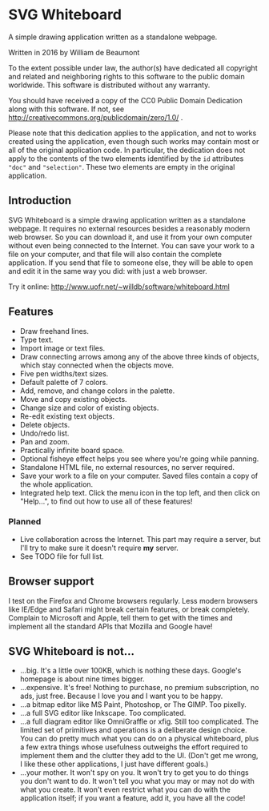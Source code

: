 # SVG Whiteboard

A simple drawing application written as a standalone webpage.

Written in 2016 by William de Beaumont

To the extent possible under law, the author(s) have dedicated all copyright and related and neighboring rights to this software to the public domain worldwide. This software is distributed without any warranty.

You should have received a copy of the CC0 Public Domain Dedication along with this software. If not, see http://creativecommons.org/publicdomain/zero/1.0/ .

Please note that this dedication applies to the application, and not to works created using the application, even though such works may contain most or all of the original application code. In particular, the dedication does not apply to the contents of the two elements identified by the `id` attributes `"doc"` and `"selection"`. These two elements are empty in the original application.

## Introduction

SVG Whiteboard is a simple drawing application written as a standalone webpage. It requires no external resources besides a reasonably modern web browser. So you can download it, and use it from your own computer without even being connected to the Internet. You can save your work to a file on your computer, and that file will also contain the complete application. If you send that file to someone else, they will be able to open and edit it in the same way you did: with just a web browser.

Try it online: http://www.uofr.net/~willdb/software/whiteboard.html

## Features

 - Draw freehand lines.
 - Type text.
 - Import image or text files.
 - Draw connecting arrows among any of the above three kinds of objects, which stay connected when the objects move.
 - Five pen widths/text sizes.
 - Default palette of 7 colors.
 - Add, remove, and change colors in the palette.
 - Move and copy existing objects.
 - Change size and color of existing objects.
 - Re-edit existing text objects.
 - Delete objects.
 - Undo/redo list.
 - Pan and zoom.
 - Practically infinite board space.
 - Optional fisheye effect helps you see where you're going while panning.
 - Standalone HTML file, no external resources, no server required.
 - Save your work to a file on your computer. Saved files contain a copy of the whole application.
 - Integrated help text. Click the menu icon in the top left, and then click on "Help...", to find out how to use all of these features!

### Planned

 - Live collaboration across the Internet. This part may require a server, but I'll try to make sure it doesn't require **my** server.
 - See TODO file for full list.

## Browser support

I test on the Firefox and Chrome browsers regularly. Less modern browsers like IE/Edge and Safari might break certain features, or break completely. Complain to Microsoft and Apple, tell them to get with the times and implement all the standard APIs that Mozilla and Google have!

## SVG Whiteboard is not...

 - ...big. It's a little over 100KB, which is nothing these days. Google's homepage is about nine times bigger.
 - ...expensive. It's free! Nothing to purchase, no premium subscription, no ads, just free. Because I love you and I want you to be happy.
 - ...a bitmap editor like MS Paint, Photoshop, or The GIMP. Too pixelly.
 - ...a full SVG editor like Inkscape. Too complicated.
 - ...a full diagram editor like OmniGraffle or xfig. Still too complicated. The limited set of primitives and operations is a deliberate design choice. You can do pretty much what you can do on a physical whiteboard, plus a few extra things whose usefulness outweighs the effort required to implement them and the clutter they add to the UI. (Don't get me wrong, I like these other applications, I just have different goals.)
 - ...your mother. It won't spy on you. It won't try to get you to do things you don't want to do. It won't tell you what you may or may not do with what you create. It won't even restrict what you can do with the application itself; if you want a feature, add it, you have all the code!

